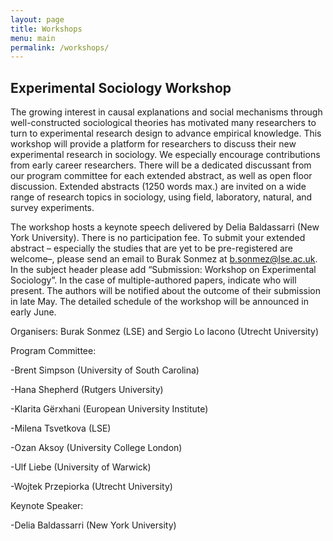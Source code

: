 ```yaml
---
layout: page
title: Workshops
menu: main
permalink: /workshops/
---
```


## Experimental Sociology Workshop 

The growing interest in causal explanations and social mechanisms through well-constructed sociological theories has motivated many researchers to turn to experimental research design
to advance empirical knowledge. This workshop will provide a platform for researchers to discuss their new experimental research in sociology. We especially encourage contributions
from early career researchers. There will be a dedicated discussant from our program committee for each extended abstract, as well as open floor discussion. Extended abstracts
(1250 words max.) are invited on a wide range of research topics in sociology, using field, laboratory, natural, and survey experiments.

The workshop hosts a keynote speech delivered by Delia Baldassarri (New York University). There is no participation fee. To submit your extended abstract – especially the studies that are yet to be pre-registered are welcome–, please send an email to Burak Sonmez at [b.sonmez@lse.ac.uk](mailto:b.sonmez@ucl.ac.uk). In the subject header please add “Submission: Workshop on
Experimental Sociology”. In the case of multiple-authored papers, indicate who will present. The authors will be notified about the outcome of their submission in late May. The detailed
schedule of the workshop will be announced in early June.

Organisers: Burak Sonmez (LSE) and Sergio Lo Iacono (Utrecht University)

Program Committee:

-Brent Simpson (University of South Carolina)

-Hana Shepherd (Rutgers University)

-Klarita Gërxhani (European University Institute)

-Milena Tsvetkova (LSE)

-Ozan Aksoy (University College London)

-Ulf Liebe (University of Warwick)

-Wojtek Przepiorka (Utrecht University)

Keynote Speaker:

-Delia Baldassarri (New York University)
